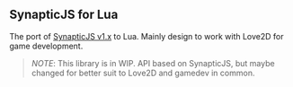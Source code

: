 SynapticJS for Lua
------------------
The port of [SynapticJS v1.x](https://github.com/cazala/synaptic) to Lua. Mainly design to work with Love2D for game development.

> *_NOTE_*: This library is in WIP. API based on SynapticJS, but maybe changed for better suit to Love2D and gamedev in common. 